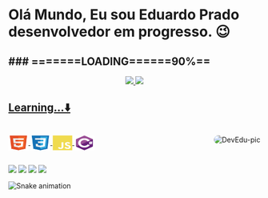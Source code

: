 ### 
<h1>Olá Mundo, Eu sou Eduardo Prado desenvolvedor em progresso. 😉</h1>
 <h2 style>### =======LOADING======90%==</h2>


<div align="center">
  <a href="https://github.com/deveduardoprado">
  <img width="48%" src="https://github-readme-stats.vercel.app/api?username=deveduardoprado&show_icons=true&theme=tokyonight&include_all_commits=true&count_private=true"/>
  <img width="48%" src="https://github-readme-stats.vercel.app/api/top-langs/?username=deveduardoprado&layout=compact&langs_count=7&theme=tokyonight"/>
</div>

 <h2>Learning...⬇️</h2>
<div style="display: inline_block"><br>
  <img align="center" alt="DevEdu-HTML" height="30" width="40" src="https://raw.githubusercontent.com/devicons/devicon/master/icons/html5/html5-original.svg">
  <img align="center" alt="DevEdu-CSS" height="30" width="40" src="https://raw.githubusercontent.com/devicons/devicon/master/icons/css3/css3-original.svg">
  <img align="center" alt="DevEdu-Js" height="30" width="40" src="https://raw.githubusercontent.com/devicons/devicon/master/icons/javascript/javascript-plain.svg">
  <img align="center" alt="DevEdu-Csharp" height="30" width="40" src="https://raw.githubusercontent.com/devicons/devicon/master/icons/csharp/csharp-original.svg">
  <img align="right" alt="DevEdu-pic" style="border-radius:50px;" src="https://i.picasion.com/pic92/e6f85da6c2e577fde8e10d10fea2b14e.gif">
</div>
    
  ##
 
<div> 
    <a href="https://www.linkedin.com/in/deveduardoprado/" target="_blank"><img src="https://img.shields.io/badge/-LinkedIn-%230077B5?style=for-the-badge&logo=linkedin&logoColor=white" target="_blank"></a> 
    <a href="https://www.instagram.com/deveduardoprado/" target="_blank"><img src="https://img.shields.io/badge/-Instagram-%23E4405F?style=for-the-badge&logo=instagram&logoColor=white" target="_blank"></a>
    <a href = "mailto:dev.eduardoprado@gmail.com"><img src="https://img.shields.io/badge/-Gmail-%23333?style=for-the-badge&logo=gmail&logoColor=white" target="_blank"></a>
  <a href="https://www.youtube.com/imageek" target="_blank"><img src="https://img.shields.io/badge/YouTube-FF0000?style=for-the-badge&logo=youtube&logoColor=white" target="_blank"></a>
</div>

  ![Snake animation](https://github.com/deveduardoprado/deveduardoprado/blob/output/github-contribution-grid-snake.svg)

